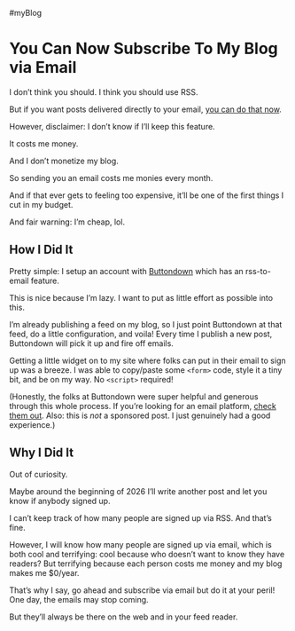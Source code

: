 #myBlog

# You Can Now Subscribe To My Blog via Email

I don’t think you should. I think you should use RSS.

But if you want posts delivered directly to your email, [you can do that now](https://blog.jim-nielsen.com/subscribe/).

However, disclaimer: I don’t know if I’ll keep this feature.

It costs me money. 

And I don’t monetize my blog.

So sending you an email costs me monies every month.

And if that ever gets to feeling too expensive, it’ll be one of the first things I cut in my budget.

And fair warning: I’m cheap, lol.

## How I Did It

Pretty simple: I setup an account with [Buttondown](https://buttondown.com/refer/jimniels) which has an rss-to-email feature.

This is nice because I’m lazy. I want to put as little effort as possible into this.

I’m already publishing a feed on my blog, so I just point Buttondown at that feed, do a little configuration, and voila! Every time I publish a new post, Buttondown will pick it up and fire off emails.

Getting a little widget on to my site where folks can put in their email to sign up was a breeze. I was able to copy/paste some `<form>` code, style it a tiny bit, and be on my way. No `<script>` required!

(Honestly, the folks at Buttondown were super helpful and generous through this whole process. If you’re looking for an email platform, [check them out](https://buttondown.com/refer/jimniels). Also: this is _not_ a sponsored post. I just genuinely had a good experience.)

## Why I Did It

Out of curiosity.

Maybe around the beginning of 2026 I’ll write another post and let you know if anybody signed up.

I can’t keep track of how many people are signed up via RSS. And that’s fine.

However, I will know how many people are signed up via email, which is both cool and terrifying: cool because who doesn’t want to know they have readers? But terrifying because each person costs me money and my blog makes me $0/year. 

That’s why I say, go ahead and subscribe via email but do it at your peril! One day, the emails may stop coming.

But they’ll always be there on the web and in your feed reader.